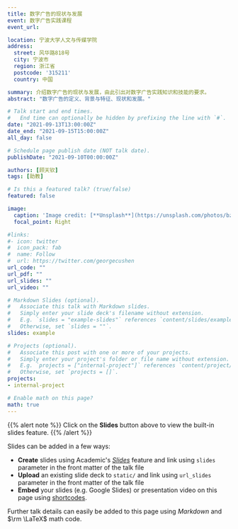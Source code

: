```yaml
---
title: 数字广告的现状与发展
event: 数字广告实践课程
event_url: 

location: 宁波大学人文与传媒学院
address:
  street: 风华路818号
  city: 宁波市
  region: 浙江省
  postcode: '315211'
  country: 中国

summary: 介绍数字广告的现状与发展，由此引出对数字广告实践知识和技能的要求。
abstract: "数字广告的定义、背景与特征、现状和发展。"

# Talk start and end times.
#   End time can optionally be hidden by prefixing the line with `#`.
date: "2021-09-13T13:00:00Z"
date_end: "2021-09-15T15:00:00Z"
all_day: false

# Schedule page publish date (NOT talk date).
publishDate: "2021-09-10T00:00:00Z"

authors: [顾天钦]
tags: [助教]

# Is this a featured talk? (true/false)
featured: false

image:
  caption: 'Image credit: [**Unsplash**](https://unsplash.com/photos/bzdhc5b3Bxs)'
  focal_point: Right

#links:
#- icon: twitter
#  icon_pack: fab
#  name: Follow
#  url: https://twitter.com/georgecushen
url_code: ""
url_pdf: ""
url_slides: ""
url_video: ""

# Markdown Slides (optional).
#   Associate this talk with Markdown slides.
#   Simply enter your slide deck's filename without extension.
#   E.g. `slides = "example-slides"` references `content/slides/example-slides.md`.
#   Otherwise, set `slides = ""`.
slides: example

# Projects (optional).
#   Associate this post with one or more of your projects.
#   Simply enter your project's folder or file name without extension.
#   E.g. `projects = ["internal-project"]` references `content/project/deep-learning/index.md`.
#   Otherwise, set `projects = []`.
projects:
- internal-project

# Enable math on this page?
math: true
---
```


{{% alert note %}}
Click on the **Slides** button above to view the built-in slides feature.
{{% /alert %}}

Slides can be added in a few ways:

- **Create** slides using Academic's [*Slides*](https://sourcethemes.com/academic/docs/managing-content/#create-slides) feature and link using `slides` parameter in the front matter of the talk file
- **Upload** an existing slide deck to `static/` and link using `url_slides` parameter in the front matter of the talk file
- **Embed** your slides (e.g. Google Slides) or presentation video on this page using [shortcodes](https://sourcethemes.com/academic/docs/writing-markdown-latex/).

Further talk details can easily be added to this page using *Markdown* and $\rm \LaTeX$ math code.
